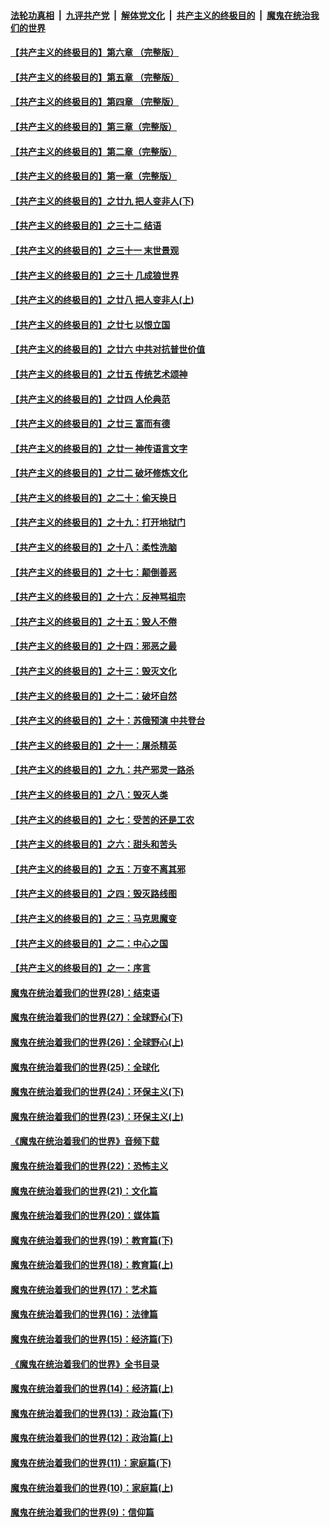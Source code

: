 ####  [法轮功真相](../../../../basic/blob/master/README.md?t=03301802) &nbsp;|&nbsp; [九评共产党](../../../../9ping.md/blob/master/README.md?t=03301802) &nbsp;|&nbsp; [解体党文化](../../../../jtdwh.md/blob/master/README.md?t=03301802)  &nbsp;|&nbsp; [共产主义的终极目的](../../../../gczydzjmd.md/blob/master/README.md?t=03301802) &nbsp;|&nbsp; [魔鬼在统治我们的世界](../../../../mgztzwmdsj.md/blob/master/README.md?t=03301802) 

#### [【共产主义的终极目的】第六章 （完整版）](../pages/nsc422/n11428913.md?t=03301802) 

#### [【共产主义的终极目的】第五章 （完整版）](../pages/nsc422/n11428912.md?t=03301802) 

#### [【共产主义的终极目的】第四章 （完整版）](../pages/nsc422/n11428907.md?t=03301802) 

#### [【共产主义的终极目的】第三章（完整版）](../pages/nsc422/n11428848.md?t=03301802) 

#### [【共产主义的终极目的】第二章（完整版）](../pages/nsc422/n11428831.md?t=03301802) 

#### [【共产主义的终极目的】第一章（完整版）](../pages/nsc422/n11417651.md?t=03301802) 

#### [【共产主义的终极目的】之廿九 把人变非人(下)](../pages/nsc422/n11344140.md?t=03301802) 

#### [【共产主义的终极目的】之三十二 结语](../pages/nsc422/n11360535.md?t=03301802) 

#### [【共产主义的终极目的】之三十一 末世景观](../pages/nsc422/n11351129.md?t=03301802) 

#### [【共产主义的终极目的】之三十 几成狼世界](../pages/nsc422/n11348280.md?t=03301802) 

#### [【共产主义的终极目的】之廿八 把人变非人(上)](../pages/nsc422/n11340492.md?t=03301802) 

#### [【共产主义的终极目的】之廿七 以恨立国](../pages/nsc422/n11336944.md?t=03301802) 

#### [【共产主义的终极目的】之廿六 中共对抗普世价值](../pages/nsc422/n11324785.md?t=03301802) 

#### [【共产主义的终极目的】之廿五 传统艺术颂神](../pages/nsc422/n11296396.md?t=03301802) 

#### [【共产主义的终极目的】之廿四 人伦典范](../pages/nsc422/n11296397.md?t=03301802) 

#### [【共产主义的终极目的】之廿三 富而有德](../pages/nsc422/n11283598.md?t=03301802) 

#### [【共产主义的终极目的】之廿一 神传语言文字](../pages/nsc422/n11263265.md?t=03301802) 

#### [【共产主义的终极目的】之廿二 破坏修炼文化](../pages/nsc422/n11245728.md?t=03301802) 

#### [【共产主义的终极目的】之二十：偷天换日](../pages/nsc422/n11238846.md?t=03301802) 

#### [【共产主义的终极目的】之十九：打开地狱门](../pages/nsc422/n11206376.md?t=03301802) 

#### [【共产主义的终极目的】之十八：柔性洗脑](../pages/nsc422/n11199994.md?t=03301802) 

#### [【共产主义的终极目的】之十七：颠倒善恶](../pages/nsc422/n11179782.md?t=03301802) 

#### [【共产主义的终极目的】之十六：反神骂祖宗](../pages/nsc422/n11166798.md?t=03301802) 

#### [【共产主义的终极目的】之十五：毁人不倦](../pages/nsc422/n11166792.md?t=03301802) 

#### [【共产主义的终极目的】之十四：邪恶之最](../pages/nsc422/n11150249.md?t=03301802) 

#### [【共产主义的终极目的】之十三：毁灭文化](../pages/nsc422/n11135227.md?t=03301802) 

#### [【共产主义的终极目的】之十二：破坏自然](../pages/nsc422/n11135214.md?t=03301802) 

#### [【共产主义的终极目的】之十：苏俄预演 中共登台](../pages/nsc422/n11118424.md?t=03301802) 

#### [【共产主义的终极目的】之十一：屠杀精英](../pages/nsc422/n11118442.md?t=03301802) 

#### [【共产主义的终极目的】之九：共产邪灵一路杀](../pages/nsc422/n11114139.md?t=03301802) 

#### [【共产主义的终极目的】之八：毁灭人类](../pages/nsc422/n11108503.md?t=03301802) 

#### [【共产主义的终极目的】之七：受苦的还是工农](../pages/nsc422/n11101809.md?t=03301802) 

#### [【共产主义的终极目的】之六：甜头和苦头](../pages/nsc422/n11096971.md?t=03301802) 

#### [【共产主义的终极目的】之五：万变不离其邪](../pages/nsc422/n11091285.md?t=03301802) 

#### [【共产主义的终极目的】之四：毁灭路线图](../pages/nsc422/n11086284.md?t=03301802) 

#### [【共产主义的终极目的】之三：马克思魔变](../pages/nsc422/n11061941.md?t=03301802) 

#### [【共产主义的终极目的】之二：中心之国](../pages/nsc422/n11047728.md?t=03301802) 

#### [【共产主义的终极目的】之一：序言](../pages/nsc422/n11086077.md?t=03301802) 

#### [魔鬼在统治着我们的世界(28)：结束语](../pages/nsc422/n10936246.md?t=03301802) 

#### [魔鬼在统治着我们的世界(27)：全球野心(下)](../pages/nsc422/n10928319.md?t=03301802) 

#### [魔鬼在统治着我们的世界(26)：全球野心(上)](../pages/nsc422/n10900318.md?t=03301802) 

#### [魔鬼在统治着我们的世界(25)：全球化](../pages/nsc422/n10788205.md?t=03301802) 

#### [魔鬼在统治着我们的世界(24)：环保主义(下)](../pages/nsc422/n10695307.md?t=03301802) 

#### [魔鬼在统治着我们的世界(23)：环保主义(上)](../pages/nsc422/n10688613.md?t=03301802) 

#### [《魔鬼在统治着我们的世界》音频下载](../pages/nsc422/n10635553.md?t=03301802) 

#### [魔鬼在统治着我们的世界(22)：恐怖主义](../pages/nsc422/n10614727.md?t=03301802) 

#### [魔鬼在统治着我们的世界(21)：文化篇](../pages/nsc422/n10597706.md?t=03301802) 

#### [魔鬼在统治着我们的世界(20)：媒体篇](../pages/nsc422/n10586579.md?t=03301802) 

#### [魔鬼在统治着我们的世界(19)：教育篇(下)](../pages/nsc422/n10564808.md?t=03301802) 

#### [魔鬼在统治着我们的世界(18)：教育篇(上)](../pages/nsc422/n10526970.md?t=03301802) 

#### [魔鬼在统治着我们的世界(17)：艺术篇](../pages/nsc422/n10499093.md?t=03301802) 

#### [魔鬼在统治着我们的世界(16)：法律篇](../pages/nsc422/n10485969.md?t=03301802) 

#### [魔鬼在统治着我们的世界(15)：经济篇(下)](../pages/nsc422/n10469975.md?t=03301802) 

#### [《魔鬼在统治着我们的世界》全书目录](../pages/nsc422/n10464261.md?t=03301802) 

#### [魔鬼在统治着我们的世界(14)：经济篇(上)](../pages/nsc422/n10457370.md?t=03301802) 

#### [魔鬼在统治着我们的世界(13)：政治篇(下)](../pages/nsc422/n10448270.md?t=03301802) 

#### [魔鬼在统治着我们的世界(12)：政治篇(上)](../pages/nsc422/n10444576.md?t=03301802) 

#### [魔鬼在统治着我们的世界(11)：家庭篇(下)](../pages/nsc422/n10440961.md?t=03301802) 

#### [魔鬼在统治着我们的世界(10)：家庭篇(上)](../pages/nsc422/n10435448.md?t=03301802) 

#### [魔鬼在统治着我们的世界(9)：信仰篇](../pages/nsc422/n10432159.md?t=03301802) 

